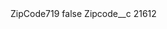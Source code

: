 <?xml version="1.0" encoding="UTF-8"?>
<CustomMetadata xmlns="http://soap.sforce.com/2006/04/metadata" xmlns:xsi="http://www.w3.org/2001/XMLSchema-instance" xmlns:xsd="http://www.w3.org/2001/XMLSchema">
    <label>ZipCode719</label>
    <protected>false</protected>
    <values>
        <field>Zipcode__c</field>
        <value xsi:type="xsd:string">21612</value>
    </values>
</CustomMetadata>

